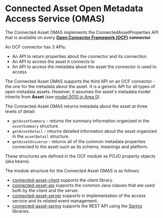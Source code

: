 <!-- SPDX-License-Identifier: CC-BY-4.0 -->
<!-- Copyright Contributors to the ODPi Egeria project. -->

# Connected Asset Open Metadata Access Service (OMAS)

The Connected Asset OMAS implements the ConnectedAssetProperties API that is
available on every **[Open Connector Framework (OCF)](../../frameworks/open-connector-framework/README.md) connector**.

An OCF connector has 3 APIs:
* An API to return properties about the connector and its connection
* An API to access the asset it connects to
* An API to access the metadata about the asset the connector is used to access

The Connected Asset OMAS supports the third API on an OCF connector - the one for the metadata about the asset.
It is a generic API for all types of open metadata assets.  However, it assumes the
asset's metadata model inherits from **Asset**
(see [model 0010 in Area 0](../../../open-metadata-publication/website/open-metadata-types/0010-Base-Model.md)).

The Connected Asset OMAS returns metadata about the asset at three levels of detail:

* `getAssetSummary` - returns the summary information organized in the `assetSummary` structure.
* `getAssetDetail` - returns detailed information about the asset organized in the `assetDetail` structure.
* `getAssetUniverse` - returns all of the common metadata properties connected to the asset such as its
schema, meanings and platform.

These structures are defined in the OCF module as POJO property objects (aka beans).

The module structure for the Connected Asset OMAS is as follows:

* [connected-asset-client](connected-asset-client) supports the client library.
* [connected-asset-api](connected-asset-api) supports the common Java classes that are used both by the client and the server.
* [connected-asset-server](connected-asset-server) supports in implementation of the access service and its related event management.
* [connected-asset-spring](connected-asset-spring) supports the REST API using the [Spring](../../../developer-resources/Spring.md) libraries.
